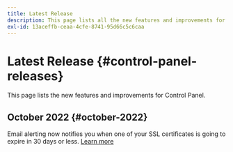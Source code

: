```yaml
---
title: Latest Release
description: This page lists all the new features and improvements for Control Panel
exl-id: 13aceffb-ceaa-4cfe-8741-95d66c5c6caa
---
```

# Latest Release {#control-panel-releases}

This page lists the new features and improvements for Control Panel.

## October 2022 {#october-2022}

Email alerting now notifies you when one of your SSL certificates is going to expire in 30 days or less. [Learn more](../performance-monitoring/using/email-alerting.md)
